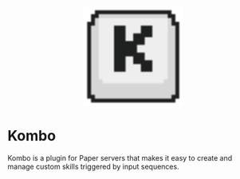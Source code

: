 <p align="center">
  <img src=".idea/icon.svg" width="200"/>
</p>

# Kombo

Kombo is a plugin for Paper servers that makes it easy to create and manage custom skills triggered by input sequences.
